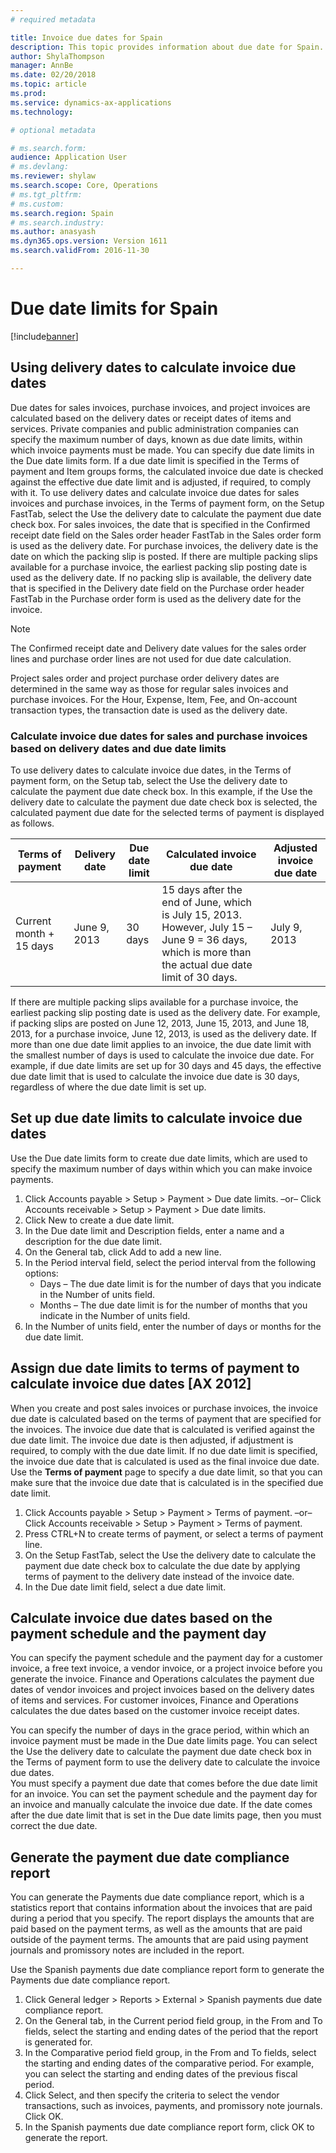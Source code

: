 ```yaml
---
# required metadata

title: Invoice due dates for Spain
description: This topic provides information about due date for Spain.
author: ShylaThompson
manager: AnnBe
ms.date: 02/20/2018
ms.topic: article
ms.prod: 
ms.service: dynamics-ax-applications
ms.technology: 

# optional metadata

# ms.search.form: 
audience: Application User
# ms.devlang: 
ms.reviewer: shylaw
ms.search.scope: Core, Operations
# ms.tgt_pltfrm: 
# ms.custom: 
ms.search.region: Spain
# ms.search.industry: 
ms.author: anasyash
ms.dyn365.ops.version: Version 1611
ms.search.validFrom: 2016-11-30

---
```


# Due date limits for Spain
[!include[banner](../includes/banner.md)]

## Using delivery dates to calculate invoice due dates

Due dates for sales invoices, purchase invoices, and project invoices are calculated based on the delivery dates or receipt dates of items and services. Private companies and public administration companies can specify the maximum number of days, known as due date limits, within which invoice payments must be made. You can specify due date limits in the Due date limits form. If a due date limit is specified in the Terms of payment and Item groups forms, the calculated invoice due date is checked against the effective due date limit and is adjusted, if required, to comply with it. 
To use delivery dates and calculate invoice due dates for sales invoices and purchase invoices, in the Terms of payment form, on the Setup FastTab, select the Use the delivery date to calculate the payment due date check box. 
For sales invoices, the date that is specified in the Confirmed receipt date field on the Sales order header FastTab in the Sales order form is used as the delivery date. 
For purchase invoices, the delivery date is the date on which the packing slip is posted. If there are multiple packing slips available for a purchase invoice, the earliest packing slip posting date is used as the delivery date. If no packing slip is available, the delivery date that is specified in the Delivery date field on the Purchase order header FastTab in the Purchase order form is used as the delivery date for the invoice. 
> [!NOTE] 
> The Confirmed receipt date and Delivery date values for the sales order lines and purchase order lines are not used for due date calculation. 

Project sales order and project purchase order delivery dates are determined in the same way as those for regular sales invoices and purchase invoices. For the Hour, Expense, Item, Fee, and On-account transaction types, the transaction date is used as the delivery date. 

### Calculate invoice due dates for sales and purchase invoices based on delivery dates and due date limits

To use delivery dates to calculate invoice due dates, in the Terms of payment form, on the Setup tab, select the Use the delivery date to calculate the payment due date check box. 
In this example, if the Use the delivery date to calculate the payment due date check box is selected, the calculated payment due date for the selected terms of payment is displayed as follows. 

|Terms of payment       |Delivery date |Due date limit |Calculated invoice due date |Adjusted invoice due date |
|-----------------------|--------------|---------------|----------------------------|--------------------------|
|Current month + 15 days |June 9, 2013 |30 days |15 days after the end of June, which is July 15, 2013. However, July 15 – June 9 = 36 days, which is more than the actual due date limit of 30 days. |July 9, 2013 |

If there are multiple packing slips available for a purchase invoice, the earliest packing slip posting date is used as the delivery date. For example, if packing slips are posted on June 12, 2013, June 15, 2013, and June 18, 2013, for a purchase invoice, June 12, 2013, is used as the delivery date. 
If more than one due date limit applies to an invoice, the due date limit with the smallest number of days is used to calculate the invoice due date. For example, if due date limits are set up for 30 days and 45 days, the effective due date limit that is used to calculate the invoice due date is 30 days, regardless of where the due date limit is set up. 

## Set up due date limits to calculate invoice due dates
Use the Due date limits form to create due date limits, which are used to specify the maximum number of days within which you can make invoice payments.  

1. Click Accounts payable > Setup > Payment > Due date limits. 
–or– 
Click Accounts receivable > Setup > Payment > Due date limits. 
2. Click New to create a due date limit. 
3. In the Due date limit and Description fields, enter a name and a description for the due date limit. 
4. On the General tab, click Add to add a new line. 
5. In the Period interval field, select the period interval from the following options: 
    - Days – The due date limit is for the number of days that you indicate in the Number of units field. 
    - Months – The due date limit is for the number of months that you indicate in the Number of units field. 
6. In the Number of units field, enter the number of days or months for the due date limit. 

## Assign due date limits to terms of payment to calculate invoice due dates [AX 2012]

When you create and post sales invoices or purchase invoices, the invoice due date is calculated based on the terms of payment that are specified for the invoices. The invoice due date that is calculated is verified against the due date limit. The invoice due date is then adjusted, if adjustment is required, to comply with the due date limit. If no due date limit is specified, the invoice due date that is calculated is used as the final invoice due date. 
Use the **Terms of payment** page to specify a due date limit, so that you can make sure that the invoice due date that is calculated is in the specified due date limit. 
1. Click Accounts payable > Setup > Payment > Terms of payment. 
–or– 
Click Accounts receivable > Setup > Payment > Terms of payment. 
2. Press CTRL+N to create terms of payment, or select a terms of payment line. 
3. On the Setup FastTab, select the Use the delivery date to calculate the payment due date check box to calculate the due date by applying terms of payment to the delivery date instead of the invoice date. 
4. In the Due date limit field, select a due date limit. 

## Calculate invoice due dates based on the payment schedule and the payment day

You can specify the payment schedule and the payment day for a customer invoice, a free text invoice, a vendor invoice, or a project invoice before you generate the invoice. Finance and Operations calculates the payment due dates of vendor invoices and project invoices based on the delivery dates of items and services. For customer invoices, Finance and Operations calculates the due dates based on the customer invoice receipt dates. 

You can specify the number of days in the grace period, within which an invoice payment must be made in the Due date limits page. You can select the Use the delivery date to calculate the payment due date check box in the Terms of payment form to use the delivery date to calculate the invoice due dates.  
You must specify a payment due date that comes before the due date limit for an invoice. You can set the payment schedule and the payment day for an invoice and manually calculate the invoice due date. If the date comes after the due date limit that is set in the Due date limits page, then you must correct the due date. 

## Generate the payment due date compliance report

You can generate the Payments due date compliance report, which is a statistics report that contains information about the invoices that are paid during a period that you specify. The report displays the amounts that are paid based on the payment terms, as well as the amounts that are paid outside of the payment terms. The amounts that are paid using payment journals and promissory notes are included in the report. 

Use the Spanish payments due date compliance report form to generate the Payments due date compliance report. 
1. Click General ledger > Reports > External > Spanish payments due date compliance report. 
2. On the General tab, in the Current period field group, in the From and To fields, select the starting and ending dates of the period that the report is generated for. 
3. In the Comparative period field group, in the From and To fields, select the starting and ending dates of the comparative period. For example, you can select the starting and ending dates of the previous fiscal period. 
4. Click Select, and then specify the criteria to select the vendor transactions, such as invoices, payments, and promissory note journals. Click OK. 
5. In the Spanish payments due date compliance report form, click OK to generate the report. 
